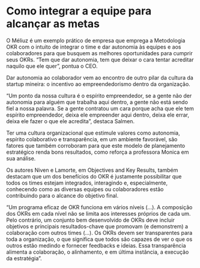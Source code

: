 # Como integrar a equipe para alcançar as metas

O Méliuz é um exemplo prático de empresa que emprega a Metodologia OKR com o intuito de integrar o time e dar autonomia às equipes e aos colaboradores para que busquem as melhores oportunidades para cumprir seus OKRs. “Tem que dar autonomia, tem que deixar o cara tentar acreditar naquilo que ele quer”, pontua o CEO.

Dar autonomia ao colaborador vem ao encontro de outro pilar da cultura da startup mineira: o incentivo ao empreendedorismo dentro da organização.

“Um ponto da nossa cultura é o espírito empreendedor, se a gente não der autonomia para alguém que trabalha aqui dentro, a gente não está sendo fiel a nossa palavra. Se a gente contratou um cara porque acha que ele tem espírito empreendedor, deixa ele empreender aqui dentro, deixa ele errar, deixa ele fazer o que ele acredita”, destaca Salmen.

Ter uma cultura organizacional que estimule valores como autonomia, espírito colaborativo e transparência, em um ambiente favorável, são fatores que também corroboram para que este modelo de planejamento estratégico renda bons resultados, como reforça a professora Monica em sua análise.

Os autores Niven e Lamorte, em Objectives and Key Results, também destacam que um dos benefícios do OKR é justamente possibilitar que todos os times estejam integrados, interagindo e, especialmente, conhecendo como as diversas equipes ou colaboradores estão contribuindo para o alcance do objetivo final.

“Um programa eficaz de OKR funciona em vários níveis (…). A composição dos OKRs em cada nível não se limita aos interesses próprios de cada um. Pelo contrário, um conjunto bem desenvolvido de OKRs deve incluir objetivos e principais resultados-chave que promovam (e demonstrem) a colaboração com outros times (…). Os OKRs devem ser transparentes para toda a organização, o que significa que todos são capazes de ver o que os outros estão medindo e fornecer feedbacks e ideias. Essa transparência alimenta a colaboração, o alinhamento, e em última instância, a execução da estratégia”.